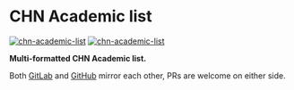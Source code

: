 # CHN Academic list

[![chn-academic-list](https://img.shields.io/badge/GitHub-CHN%20Academic%20list-blueviolet?style=flat-square&logo=github)](https://github.com/fernvenue/chn-academic-list)
[![chn-academic-list](https://img.shields.io/badge/GitLab-CHN%20Academic%20list-orange?style=flat-square&logo=gitlab)](https://gitlab.com/fernvenue/chn-academic-list)

**Multi-formatted CHN Academic list.**

Both [GitLab](https://gitlab.com/fernvenue/chn-academic-list) and [GitHub](https://github.com/fernvenue/chn-academic-list) mirror each other, PRs are welcome on either side.
